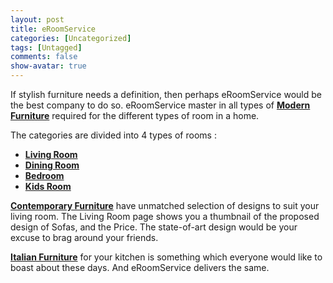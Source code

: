 ```yaml
---
layout: post
title: eRoomService
categories: [Uncategorized]
tags: [Untagged]
comments: false
show-avatar: true
---
```


If stylish furniture needs a definition, then perhaps eRoomService would be the best company to do so.
eRoomService master in all types of <a href="http://www.eroomservice.com/"><strong>Modern Furniture</strong></a> required for the different types of room in a home.

The categories are divided into 4 types of rooms :
<ul id="suckertree1">
	<li><strong><a class="subfolderstyle" href="http://www.eroomservice.com/cat/living-room/">Living Room</a></strong>
<ul style="left: 160px; visibility: visible; display: none;">
	<li><a href="http://www.eroomservice.com/cat/sofas/">Sofas, Loveseats</a></li>
	<li><a href="http://www.eroomservice.com/cat/sectionals/">Sectional Sofas</a></li>
	<li><a href="http://www.eroomservice.com/cat/chairs/">Chairs</a></li>
	<li><a href="http://www.eroomservice.com/cat/chaises/">Chaise Lounges</a></li>
	<li><a href="http://www.eroomservice.com/cat/complete-sets/">Complete Sets</a></li>
	<li><a href="http://www.eroomservice.com/cat/occasional-tables/">Occasional Tables</a></li>
	<li><a href="http://www.eroomservice.com/cat/robotic-massage-chairs/">Massage Chairs</a></li>
	<li><a href="http://www.eroomservice.com/cat/modern-tv-stands/">TV Stands</a></li>
	<li><a href="http://www.eroomservice.com/cat/wall-units/">Wall Units</a></li>
</ul>
</li>
	<li><strong><a class="subfolderstyle" href="http://www.eroomservice.com/cat/dining-room/">Dining Room</a></strong>
<ul style="left: 160px; visibility: visible; display: none;">
	<li><a href="http://www.eroomservice.com/cat/dining-sets/">Dining Sets</a></li>
	<li><a href="http://www.eroomservice.com/cat/dining-tables/">Dining Tables</a></li>
	<li><a href="http://www.eroomservice.com/cat/dining-chairs/">Dining Chairs</a></li>
	<li><a href="http://www.eroomservice.com/cat/china-buffets/">Buffets</a></li>
	<li><a href="http://www.eroomservice.com/cat/curios/">Curios</a></li>
</ul>
</li>
	<li><strong><a class="subfolderstyle" href="http://www.eroomservice.com/cat/bedroom/">Bedroom</a></strong>
<ul style="left: 160px; visibility: visible; display: none;">
	<li><a href="http://www.eroomservice.com/cat/bedroom-sets/">Bedroom Sets</a></li>
	<li><a href="http://www.eroomservice.com/cat/beds/">Platform Beds</a></li>
	<li><a href="http://www.eroomservice.com/cat/leather-beds/">Leather Beds</a></li>
	<li><a href="http://www.eroomservice.com/cat/nightstands/">Nightstands</a></li>
	<li><a href="http://www.eroomservice.com/cat/dressers/">Dressers</a></li>
	<li><a href="http://www.eroomservice.com/cat/mirrors/">Mirrors</a></li>
	<li><a href="http://www.eroomservice.com/cat/chests/">Chests</a></li>
	<li><a href="http://www.eroomservice.com/cat/armoires/">Armoires</a></li>
</ul>
</li>
	<li><strong><a class="subfolderstyle" href="http://www.eroomservice.com/cat/kids-room/">Kids Room</a></strong></li>
</ul>
<a href="http://www.eroomservice.com/"><strong>Contemporary Furniture</strong></a> have unmatched selection of designs to suit your living room. The Living Room page shows you a thumbnail of the proposed design of Sofas, and the Price. The state-of-art design would be your excuse to brag around your friends.

<a href="http://www.eroomservice.com/"><strong>Italian Furniture</strong></a> for your kitchen is something which everyone would like to boast about these days. And eRoomService delivers the same.